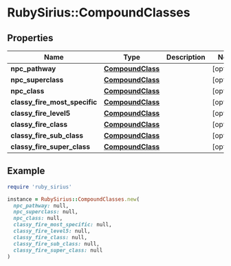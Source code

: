 # RubySirius::CompoundClasses

## Properties

| Name | Type | Description | Notes |
| ---- | ---- | ----------- | ----- |
| **npc_pathway** | [**CompoundClass**](CompoundClass.md) |  | [optional] |
| **npc_superclass** | [**CompoundClass**](CompoundClass.md) |  | [optional] |
| **npc_class** | [**CompoundClass**](CompoundClass.md) |  | [optional] |
| **classy_fire_most_specific** | [**CompoundClass**](CompoundClass.md) |  | [optional] |
| **classy_fire_level5** | [**CompoundClass**](CompoundClass.md) |  | [optional] |
| **classy_fire_class** | [**CompoundClass**](CompoundClass.md) |  | [optional] |
| **classy_fire_sub_class** | [**CompoundClass**](CompoundClass.md) |  | [optional] |
| **classy_fire_super_class** | [**CompoundClass**](CompoundClass.md) |  | [optional] |

## Example

```ruby
require 'ruby_sirius'

instance = RubySirius::CompoundClasses.new(
  npc_pathway: null,
  npc_superclass: null,
  npc_class: null,
  classy_fire_most_specific: null,
  classy_fire_level5: null,
  classy_fire_class: null,
  classy_fire_sub_class: null,
  classy_fire_super_class: null
)
```

